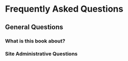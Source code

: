 # Frequently Asked Questions

## General Questions

### What is this book about?

### Site Administrative Questions